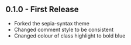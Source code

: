 ## 0.1.0 - First Release
* Forked the sepia-syntax theme
* Changed comment style to be consistent
* Cnanged colour of class highlight to bold blue
